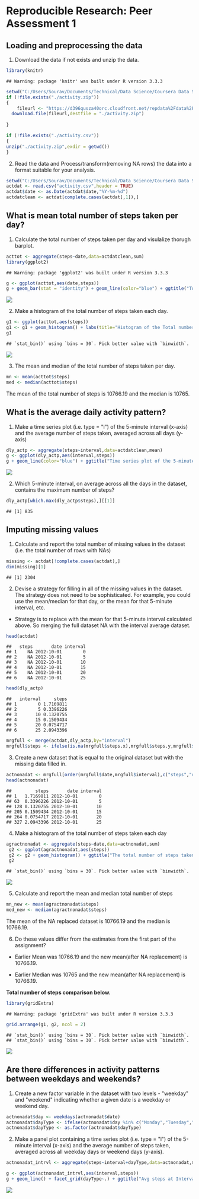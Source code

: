 # Reproducible Research: Peer Assessment 1


## Loading and preprocessing the data 

1. Download the data if not exists and unzip the data.

```r
library(knitr)
```

```
## Warning: package 'knitr' was built under R version 3.3.3
```

```r
setwd("C:/Users/Sourav/Documents/Technical/Data Science/Coursera Data Science Specialization/Coursera_05_Reproducible Research/data")
if (!file.exists("./activity.zip"))
{
    fileurl <- "https://d396qusza40orc.cloudfront.net/repdata%2Fdata%2Factivity.zip"
  download.file(fileurl,destfile = "./activity.zip")
  
} 

if (!file.exists("./activity.csv"))
{
unzip("./activity.zip",exdir = getwd())
}
```
2. Read the data and Process/transform(removing NA rows) the data into a format suitable for your analysis.


```r
setwd("C:/Users/Sourav/Documents/Technical/Data Science/Coursera Data Science Specialization/Coursera_05_Reproducible Research/data")
actdat <- read.csv("activity.csv",header = TRUE)
actdat$date <- as.Date(actdat$date,"%Y-%m-%d")
actdatclean <- actdat[complete.cases(actdat[,1]),]
```

## What is mean total number of steps taken per day?

1. Calculate the total number of steps taken per day and visulalize thorugh barplot.



```r
acttot <- aggregate(steps~date,data=actdatclean,sum)
library(ggplot2)
```

```
## Warning: package 'ggplot2' was built under R version 3.3.3
```

```r
g <- ggplot(acttot,aes(date,steps))
g + geom_bar(stat = "identity") + geom_line(color="blue") + ggtitle("Total number of steps-day wise")
```

![](PA1_template_files/figure-html/unnamed-chunk-2-1.png)<!-- -->

2. Make a histogram of the total number of steps taken each day.

```r
g1 <- ggplot(acttot,aes(steps))
g1 <- g1 + geom_histogram() + labs(title="Histogram of the Total number of steps taken each day")
g1
```

```
## `stat_bin()` using `bins = 30`. Pick better value with `binwidth`.
```

![](PA1_template_files/figure-html/unnamed-chunk-3-1.png)<!-- -->

3. The  mean and median of the total number of steps taken per day.

```r
mn <- mean(acttot$steps)
med <- median(acttot$steps)
```
The mean of the total number of steps is 10766.19 and the median is 10765.

## What is the average daily activity pattern?

1. Make a time series plot (i.e. type = "l") of the 5-minute interval (x-axis) and the average number of steps taken, averaged across all days (y-axis)

```r
dly_actp <- aggregate(steps~interval,data=actdatclean,mean)
g <- ggplot(dly_actp,aes(interval,steps))
g + geom_line(color="blue") + ggtitle("Time series plot of the 5-minute interval and the average number of steps taken")
```

![](PA1_template_files/figure-html/unnamed-chunk-5-1.png)<!-- -->

2. Which 5-minute interval, on average across all the days in the dataset, contains the maximum number of steps?

```r
dly_actp[which.max(dly_actp$steps),][[1]]
```

```
## [1] 835
```


## Imputing missing values
1. Calculate and report the total number of missing values in the dataset (i.e. the total number of rows with NAs)

```r
missing <- actdat[!complete.cases(actdat),]
dim(missing)[1] 
```

```
## [1] 2304
```

2. Devise a strategy for filling in all of the missing values in the dataset. The strategy does not need to be sophisticated. For example, you could use the mean/median for that day, or the mean for that 5-minute interval, etc.

* Strategy is to replace with the mean for that 5-minute interval calculated above. So merging the full dataset NA with the interval average dataset.


```r
head(actdat)
```

```
##   steps       date interval
## 1    NA 2012-10-01        0
## 2    NA 2012-10-01        5
## 3    NA 2012-10-01       10
## 4    NA 2012-10-01       15
## 5    NA 2012-10-01       20
## 6    NA 2012-10-01       25
```

```r
head(dly_actp)
```

```
##   interval     steps
## 1        0 1.7169811
## 2        5 0.3396226
## 3       10 0.1320755
## 4       15 0.1509434
## 5       20 0.0754717
## 6       25 2.0943396
```

```r
mrgfull <- merge(actdat,dly_actp,by="interval")
mrgfull$steps <- ifelse(is.na(mrgfull$steps.x),mrgfull$steps.y,mrgfull$steps.x)
```

3. Create a new dataset that is equal to the original dataset but with the missing data filled in.


```r
actnonadat <- mrgfull[order(mrgfull$date,mrgfull$interval),c("steps","date","interval")]
head(actnonadat)
```

```
##         steps       date interval
## 1   1.7169811 2012-10-01        0
## 63  0.3396226 2012-10-01        5
## 128 0.1320755 2012-10-01       10
## 205 0.1509434 2012-10-01       15
## 264 0.0754717 2012-10-01       20
## 327 2.0943396 2012-10-01       25
```

4. Make a histogram of the total number of steps taken each day

```r
agractnonadat <- aggregate(steps~date,data=actnonadat,sum)
 g2 <- ggplot(agractnonadat,aes(steps))
 g2 <- g2 + geom_histogram() + ggtitle("The total number of steps taken each day on NA replaced data ")
 g2
```

```
## `stat_bin()` using `bins = 30`. Pick better value with `binwidth`.
```

![](PA1_template_files/figure-html/unnamed-chunk-10-1.png)<!-- -->

5. Calculate and report the mean and median total number of steps 

```r
mn_new <- mean(agractnonadat$steps)
med_new <- median(agractnonadat$steps)
```

The mean of the NA replaced dataset is 10766.19 and the median is 10766.19.

6. Do these values differ from the estimates from the first part of the assignment?

* Earlier Mean was 10766.19 and the new mean(after NA replacement) is 10766.19.

* Earlier Median was 10765 and the new mean(after NA replacement) is 10766.19.

**Total number of steps comparison below.**

```r
library(gridExtra)
```

```
## Warning: package 'gridExtra' was built under R version 3.3.3
```

```r
grid.arrange(g1, g2, ncol = 2)
```

```
## `stat_bin()` using `bins = 30`. Pick better value with `binwidth`.
## `stat_bin()` using `bins = 30`. Pick better value with `binwidth`.
```

![](PA1_template_files/figure-html/unnamed-chunk-12-1.png)<!-- -->

## Are there differences in activity patterns between weekdays and weekends?

1. Create a new factor variable in the dataset with two levels - "weekday" and "weekend" indicating whether a given date is a weekday or weekend day.


```r
actnonadat$day <- weekdays(actnonadat$date)
actnonadat$dayType <- ifelse(actnonadat$day %in% c("Monday","Tuesday","Wednesday","Thursday","Friday"),"Weekday","weekend")
actnonadat$dayType <- as.factor(actnonadat$dayType)
```

2. Make a panel plot containing a time series plot (i.e. type = "l") of the 5-minute interval (x-axis) and the average number of steps taken, averaged across all weekday days or weekend days (y-axis). 


```r
actnonadat_intrvl <- aggregate(steps~interval+dayType,data=actnonadat,mean)

g <- ggplot(actnonadat_intrvl,aes(interval,steps))
g + geom_line() + facet_grid(dayType~.) + ggtitle("Avg steps at Intervals during weekdays and weekends")
```

![](PA1_template_files/figure-html/unnamed-chunk-14-1.png)<!-- -->
